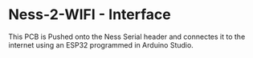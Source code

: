 # Ness-2-WIFI - Interface

This PCB is Pushed onto the Ness Serial header and connectes it to the internet using an ESP32 programmed in Arduino Studio.
